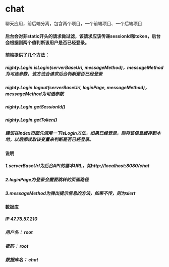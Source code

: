 # chat
聊天应用，前后端分离，包含两个项目，一个前端项目、一个后端项目


#### 后台会对非static开头的请求做过滤，该请求应该传递sessionId和token，后台会根据则两个值判断该用户是否已经登录。


#### 前端提供了几个方法：
##### nighty.Login.isLogin(serverBaseUrl, messageMethod)，messageMethod为可选参数，该方法会请求后台判断是否已经登录
##### nighty.Login.logout(serverBaseUrl, loginPage, messageMethod)，messageMethod为可选参数
##### nighty.Login.getSessionId()
##### nighty.Login.getToken()
##### 建议在index页面先调用一下isLogin方法，如果已经登录，则将该信息缓存到本地，以后都读取该变量来判断是否已经登录。


#### 说明
##### 1.serverBaseUrl为后台API的基本URL，如http://localhost:8080/chat
##### 2.loginPage为登录会需要跳转的页面路径
##### 3.messageMethod为弹出提示信息的方法，如果不传，则为alert


#### 数据库
##### IP 47.75.57.210
##### 用户名： root
##### 密码： root
##### 数据库名： chat
